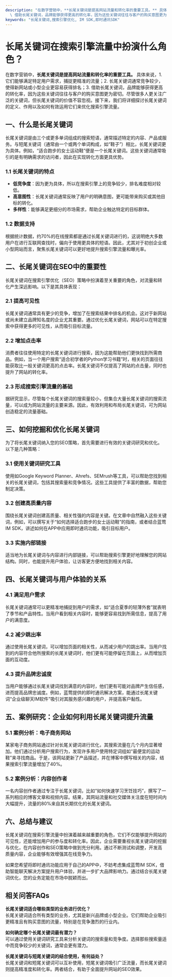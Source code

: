 ```yaml
---
description: "在数字营销中，**长尾关键词是提高网站流量和转化率的重要工具。** 具体来说，1. 它们能够满足特定用户需求，捕捉更精准的流量；2. 长尾关键词通常竞争较少，使得新网站或小型企业更容易获得排名；3.\
  \ 借助长尾关键词，品牌能够获得更高的转化率，因为这些关键词往往与客户的购买意图更为密切。尽管很多人更关注广泛的关键词，但长尾关键词的价值不容忽视。接下来，我们将详细探讨长尾关键词的定义、作用以及如何有效运用它们来优化搜索引擎流量。"
keywords: "长尾关键词,搜索引擎优化, IM SDK,即时通讯SDK"
---
```

# 长尾关键词在搜索引擎流量中扮演什么角色？

在数字营销中，**长尾关键词是提高网站流量和转化率的重要工具。** 具体来说，1. 它们能够满足特定用户需求，捕捉更精准的流量；2. 长尾关键词通常竞争较少，使得新网站或小型企业更容易获得排名；3. 借助长尾关键词，品牌能够获得更高的转化率，因为这些关键词往往与客户的购买意图更为密切。尽管很多人更关注广泛的关键词，但长尾关键词的价值不容忽视。接下来，我们将详细探讨长尾关键词的定义、作用以及如何有效运用它们来优化搜索引擎流量。

## 一、什么是长尾关键词

长尾关键词是由三个或更多单词组成的搜索短语，通常描述特定的内容、产品或服务。与短尾关键词（通常由一个或两个单词构成，如“鞋子”）相比，长尾关键词更为具体。例如，“适合跑步的女士运动鞋”便是一个长尾关键词。这些关键词通常吸引的是有明确需求的访问者，因此在实现转化方面更具优势。

### 1.1 长尾关键词的特点

- **低竞争度**：因为更为具体，所以在搜索引擎上的竞争较少，排名难度相对较低。
- **高意图性**：长尾关键词通常反映了用户的明确意图，更可能带来购买或其他目标的转化。
- **多样性**：能够满足更细分的市场需求，帮助企业触达特定的目标群体。

### 1.2 数据支持

根据统计数据，约70%的在线搜索都是通过长尾关键词进行的，这说明绝大多数用户在进行互联网查找时，偏向于使用更具体的短语。因此，尤其对于初创企业或小型网站而言，聚焦长尾关键词可以更好地提升搜索引擎流量和曝光率。

## 二、长尾关键词在SEO中的重要性

长尾关键词在搜索引擎优化（SEO）策略中扮演着至关重要的角色，对流量和转化产生深远影响。以下是其具体表现：

### 2.1 提高可见性

长尾关键词通常具有更少的竞争，增加了在搜索结果中排名的机会。这对于新网站或尚未建立品牌知名度的企业尤其重要。通过优化长尾关键词，网站可以在特定搜索中获得更多的可见性，从而吸引目标流量。

### 2.2 增加点击率

消费者往往使用特定的长尾关键词进行搜索，因为这能帮助他们更快找到所需商品。例如，当一个用户搜索“适合初学者的Python学习书籍”时，相关的页面往往能获取比一般关键词更高的点击率。长尾关键词不仅提高了网站的点击量，同时也提升了网站的转化率。

### 2.3 形成搜索引擎流量的基础

据研究显示，尽管每个长尾关键词的搜索量较小，但集合大量长尾关键词的搜索流量，可以成为网站流量的主要来源。因此，有效利用和布局长尾关键词，可为网站创造稳定的流量基础。

## 三、如何挖掘和优化长尾关键词

为了将长尾关键词纳入您的SEO策略，首先需要进行有效的关键词研究和优化。以下是几种策略：

### 3.1 使用关键词研究工具

使用如Google Keyword Planner、Ahrefs、SEMrush等工具，可以帮助您找到相关的长尾关键词，包括其搜索量和竞争情况。这些工具提供了丰富的数据，帮助您制定决策。

### 3.2 创建高质量内容

围绕长尾关键词创建高质量、相关性强的内容是关键。在文章中自然融入这些关键词，例如，可以撰写关于“如何选择适合跑步的女士运动鞋”的指南，或者结合蓝莺IM SDK，讲述如何在APP中应用即时通讯功能，吸引目标用户。

### 3.3 实施内部链接

适当地为长尾关键词与内容进行内部链接，可以帮助搜索引擎更好地理解您的网站结构。同时，也能提升用户体验，让访客更方便地找到相关内容。

## 四、长尾关键词与用户体验的关系

### 4.1 满足用户需求

长尾关键词通常可以更精准地捕捉到用户的需求，如“适合夏季的轻薄外套”就表明了季节和产品特性。当用户看到相关内容时，能够更容易找到所需信息，提高了用户的满意度。

### 4.2 减少跳出率

通过使用长尾关键词，可以增加页面的相关性，从而减少用户的跳出率。当用户找到的内容符合他所搜索的长尾关键词时，他们更有可能停留在页面上，从而增加页面的互动度。

### 4.3 提升品牌忠诚度

当用户能够通过长尾关键词找到满意的内容时，他们更有可能对品牌产生信任感，进而提高品牌忠诚度。例如，蓝莺提供的即时通讯解决方案，能通过长尾关键词“企业级聊天IM软件”吸引对其服务感兴趣的用户，并提高客户黏性。

## 五、案例研究：企业如何利用长尾关键词提升流量

### 5.1 案例分析：电子商务网站

某家电子商务网站通过针对长尾关键词进行优化，其搜索流量在几个月内显著增加。他们通过分析用户搜索行为，发现许多用户使用特定词组如“最便宜的运动鞋”来寻找商品。于是，该网站更新了产品描述，并在博客中撰写相关的内容，结果搜索引擎流量增加了40%。

### 5.2 案例分析：内容创作者

一名内容创作者通过专注于长尾关键词，比如“如何快速学习烹饪技巧”，撰写了一系列相应的博客文章和视频内容。结果，其网站流量和社交媒体关注度在短时间内大幅提升，流量的80%来自其长期优化的长尾关键词。

## 六、总结与建议

长尾关键词在搜索引擎流量中扮演着越来越重要的角色，它们不仅能够提升网站的可见性，还能增加用户的参与度和转化率。因此，企业需要重视长尾关键词的挖掘与优化，在内容创作和SEO策略中做到充分利用。通过不断测试和调整，开发高质量内容，企业能够有效增强其在线竞争力。

如果您希望将即时通讯功能应用于自己的APP中，不妨考虑集成蓝莺IM SDK，借助智能聊天解决方案提升用户体验，并进一步扩大品牌影响力。通过结合长尾关键词优化，您的业务定能在市场中脱颖而出。

## 相关问答FAQs

**长尾关键词适合哪些类型的业务进行优化？**  
长尾关键词适合所有类型的业务，尤其是新兴品牌或小型企业。它们帮助企业吸引更精准且有购买意图的流量，特别是在竞争激烈的行业内。

**如何确定哪个长尾关键词最有潜力？**  
可以通过使用关键词研究工具来分析关键词的搜索量和竞争度。选择那些搜索量适中而竞争较少的关键词，通常会更有潜力。

**长尾关键词与短尾关键词的结合使用，有何益处？**  
长尾关键词和短尾关键词可以互补使用，短尾关键词吸引广泛流量，而长尾关键词则提高精准度和转化率。两者结合，有助于全面提升网站的SEO效果。
